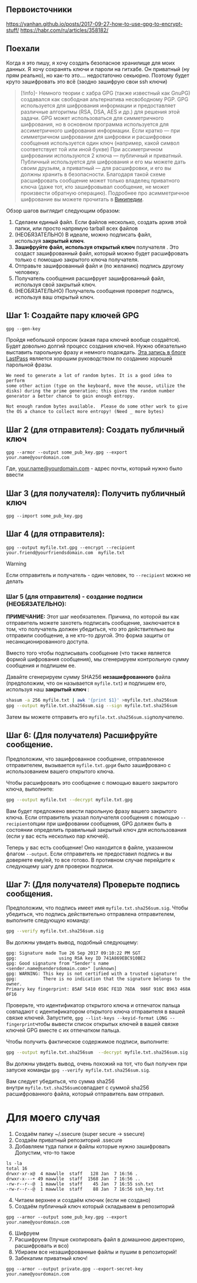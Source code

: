 ## Первоисточники
https://yanhan.github.io/posts/2017-09-27-how-to-use-gpg-to-encrypt-stuff/
https://habr.com/ru/articles/358182/
## Поехали
Когда я это пишу, я хочу создать безопасное хранилище для моих данных. Я хочу сохранять ключи и пароли на гитхабе. Он приватный (ну прям реально), но как-то это.... недостаточно секьюрно. Поэтому будет круто зашифровать это всё (заодно зашифрую свои ssh ключи)

> [!info]- Немного теории с хабра
> GPG (также известный как GnuPG) создавался как свободная альтернатива несвободному PGP. GPG используется для шифрования информации и предоставляет различные алгоритмы (RSA, DSA, AES и др.) для решения этой задачи.
> GPG может использоваться для симметричного шифрования, но в основном программа используется для ассиметричного шифрования информации. Если кратко — при симметричном шифровании для шифровки и расшифровки сообщения используется один ключ (например, какой символ соответствует той или иной букве)
> При ассиметричном шифровании используются 2 ключа — публичный и приватный. Публичный используется для шифрования и его мы можете дать своим друзьям, а приватный — для расшифровки, и его вы должны хранить в безопасности. Благодаря такой схеме расшифровать сообщение может только владелец приватного ключа (даже тот, кто зашифровывал сообщение, не может произвести обратную операцию). Подробнее про асимметричное шифрование вы можете прочитать в [Википедии](https://ru.wikipedia.org/wiki/%D0%9A%D1%80%D0%B8%D0%BF%D1%82%D0%BE%D1%81%D0%B8%D1%81%D1%82%D0%B5%D0%BC%D0%B0_%D1%81_%D0%BE%D1%82%D0%BA%D1%80%D1%8B%D1%82%D1%8B%D0%BC_%D0%BA%D0%BB%D1%8E%D1%87%D0%BE%D0%BC).
> 

Обзор шагов выглядит следующим образом:

1. Сделаем единый файл. Если файлов несколько, создать архив этой папки, или просто напрямую tarball всех файлов
2. (НЕОБЯЗАТЕЛЬНО) В идеале, можно подписать файл, используя **закрытый ключ**.
3. **Зашифруйте файл, используя открытый ключ** получателя . Это создаст зашифрованный файл, который можно будет расшифровать только с помощью закрытого ключа получателя.
4. Отправьте зашифрованный файл и (по желанию) подпись другому человеку.
5. Получатель сообщения расшифрует зашифрованный файл, используя свой закрытый ключ.
6. (НЕОБЯЗАТЕЛЬНО) Получатель сообщения проверит подпись, используя ваш открытый ключ.

## Шаг 1: Создайте пару ключей GPG
```shell
gpg --gen-key
```
Пройдя небольшой опросик (какая пара ключей вообще создаётся). Будет довольно долгий процесс создания ключей. Нужно обязательно выставить парольную фразу и немного подождать.
[Эта запись в блоге LastPass](https://blog.lastpass.com/2013/04/how-to-create-secure-master-password.html/) является хорошим руководством по созданию хорошей парольной фразы.

```
We need to generate a lot of random bytes. It is a good idea to perform
some other action (type on the keyboard, move the mouse, utilize the
disks) during the prime generation; this gives the random number
generator a better chance to gain enough entropy.

Not enough random bytes available.  Please do some other work to give
the OS a chance to collect more entropy! (Need _ more bytes)
```

## Шаг 2 (для отправителя): Создать публичный ключ
```shell
gpg --armor --output some_pub_key.gpg --export your.name@yourdomain.com
```
Где, your.name@yourdomain.com - адрес почты, который нужно было ввести
## Шаг 3 (для получателя): Получить публичный ключ
```shell
gpg --import some_pub_key.gpg
```
## Шаг 4 (для отправителя): 
```shell
gpg --output myfile.txt.gpg --encrypt --recipient your.friend@yourfriendsdomain.com  myfile.txt
```

> [!warning]
Если отправитель и получатель - один человек, то `--recipient` можно не делать

### Шаг 5 (для отправителя) - создание подписи (НЕОБЯЗАТЕЛЬНО):
**ПРИМЕЧАНИЕ:** Этот шаг необязателен. Причина, по которой вы как отправитель можете захотеть подписать сообщение, заключается в том, что получатель должен убедиться, что это действительно вы отправили сообщение, а не кто-то другой. Это форма защиты от несанкционированного доступа.

Вместо того чтобы подписывать сообщение (что также является формой шифрования сообщения), мы сгенерируем контрольную сумму сообщения и подпишем ее.

Давайте сгенерируем сумму SHA256 **незашифрованного** файла (предположим, что он называется `myfile.txt`) и подпишем его, используя наш **закрытый ключ** :

```bash
shasum -a 256 myfile.txt | awk '{print $1}' >myfile.txt.sha256sum
gpg --output myfile.txt.sha256sum.sig --sign myfile.txt.sha256sum
```

Затем вы можете отправить его `myfile.txt.sha256sum.sig`получателю.
## Шаг 6: (Для получателя) Расшифруйте сообщение.

Предположим, что зашифрованное сообщение, отправленное отправителем, вызывается `myfile.txt.gpg`и было зашифровано с использованием вашего открытого ключа.

Чтобы расшифровать это сообщение с помощью вашего закрытого ключа, выполните:

```bash
gpg --output myfile.txt --decrypt myfile.txt.gpg
```

Вам будет предложено ввести парольную фразу вашего закрытого ключа. Если отправитель указал получателя сообщения с помощью `--recipient`опции при шифровании сообщения, GPG должен быть в состоянии определить правильный закрытый ключ для использования (если у вас есть несколько пар ключей).

Теперь у вас есть сообщение! Оно находится в файле, указанном флагом `--output`. Если отправитель не предоставил подпись и вы доверяете ему/ей, то все готово. В противном случае перейдите к следующему шагу для проверки подписи.

## Шаг 7: (Для получателя) Проверьте подпись сообщения.

Предположим, что подпись имеет имя `myfile.txt.sha256sum.sig`. Чтобы убедиться, что подпись действительно отправлена ​​отправителем, выполните следующую команду:

```bash
gpg --verify myfile.txt.sha256sum.sig
```

Вы должны увидеть вывод, подобный следующему:

```
gpg: Signature made Tue 26 Sep 2017 09:10:22 PM SGT
gpg:                using RSA key ID 741A869EBC910BE2
gpg: Good signature from "Sender's name <sender.name@sendersdomain.com>" [unknown]
gpg: WARNING: This key is not certified with a trusted signature!
gpg:          There is no indication that the signature belongs to the owner.
Primary key fingerprint: 85AF 5410 058C FE1D 76DA  986F 910C B963 468A 0F16
```

Проверьте, что идентификатор открытого ключа и отпечаток пальца совпадают с идентификатором открытого ключа отправителя в вашей связке ключей. Запустите, `gpg --list-keys --keyid-format LONG --fingerprint`чтобы вывести список открытых ключей в вашей связке ключей GPG вместе с их отпечатком пальца.

Чтобы получить фактическое содержимое подписи, выполните:

```bash
gpg --output myfile.txt.sha256sum  --decrypt myfile.txt.sha256sum.sig
```

Вы должны увидеть вывод, очень похожий на тот, что был получен при запуске команды `gpg --verify myfile.txt.sha256sum.sig`.

Вам следует убедиться, что сумма sha256 внутри `myfile.txt.sha256sum`совпадает с суммой sha256 расшифрованного файла, который отправитель вам отправил.


# Для моего случая
1. Создаём папку ~/.ssecure (super secure -> ssecure)
2. Создаём приватный репозиторий .ssecure
3. Добавляем туда папки и файлы которые нужно зашифровать
Допустим, что-то такое
```shell
ls -la
total 16
drwxr-xr-x@  4 mawwlle  staff   128 Jan  7 16:56 .
drwxr-x---+ 49 mawwlle  staff  1568 Jan  7 16:56 ..
-rw-r--r--@  1 mawwlle  staff    45 Jan  7 16:55 ssh.txt
-rw-r--r--@  1 mawwlle  staff    88 Jan  7 16:56 ssh_key.txt
```
4. Читаем верхнее и создаём ключик (если не создано)
5. Создаём публичный ключ который складываем в репозиторий
```shell
gpg --armor --output some_pub_key.gpg --export your.name@yourdomain.com
```
6. Шифруем
7. Расшифруем (!лучше скопировать файл в домашнюю директорию, расшифровать и всо)
8. Убираем все незашифрованные файлы и пушим в репозиторий!
9. Забекапим приватный ключ!
```shell
gpg --armor --output private.gpg --export-secret-key your.name@yourdomain.com
```